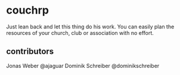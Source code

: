couchrp
=======

Just lean back and let this thing do his work. You can easily plan the resources of your church, club or association with no effort.

contributors
------------

Jonas Weber @ajaguar
Dominik Schreiber @dominikschreiber